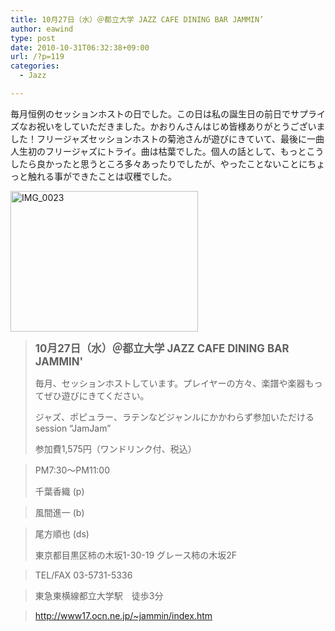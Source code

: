 ```yaml
---
title: 10月27日（水）＠都立大学 JAZZ CAFE DINING BAR JAMMIN’
author: eawind
type: post
date: 2010-10-31T06:32:38+09:00
url: /?p=119
categories:
  - Jazz

---
```

毎月恒例のセッションホストの日でした。この日は私の誕生日の前日でサプライズなお祝いをしていただきました。かおりんさんはじめ皆様ありがとうございました！フリージャズセッションホストの菊池さんが遊びにきていて、最後に一曲人生初のフリージャズにトライ。曲は枯葉でした。個人の話として、もっとこうしたら良かったと思うところ多々あったりでしたが、やったことないことにちょっと触れる事ができたことは収穫でした。

[<img class="alignnone size-medium wp-image-915" src="/img/wp/2010/10/IMG_0023.jpg" alt="IMG_0023" width="300" height="225" srcset="/img/wp/2010/10/IMG_0023.jpg 300w, /img/wp/2010/10/IMG_0023-1024x768.jpg 1024w" sizes="(max-width: 300px) 100vw, 300px" />][1]

> **<big>10月27日（水）＠都立大学 JAZZ CAFE DINING BAR JAMMIN'</big>**
> 
> 毎月、セッションホストしています。プレイヤーの方々、楽譜や楽器もってぜひ遊びにきてください。
> 
> ジャズ、ポピュラー、ラテンなどジャンルにかかわらず参加いただけるsession &#8220;JamJam&#8221;
> 
> 参加費1,575円（ワンドリンク付、税込）
  
> PM7:30〜PM11:00
> 
> 千葉香織 (p)
  
> 風間進一 (b)
  
> 尾方順也 (ds)
> 
> 東京都目黒区柿の木坂1-30-19 グレース柿の木坂2F
  
> TEL/FAX 03-5731-5336
  
> 東急東横線都立大学駅　徒歩3分
  
> http://www17.ocn.ne.jp/~jammin/index.htm

 [1]: /img/wp/2010/10/IMG_0023.jpg
